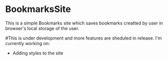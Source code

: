 # BookmarksSite

This is a simple Bookmarks site which saves bookmarks creatted by user in browser's local storage of the user. 

#This is under development and more features are sheduled in release.
I'm currently working on:
- Adding styles to the site
